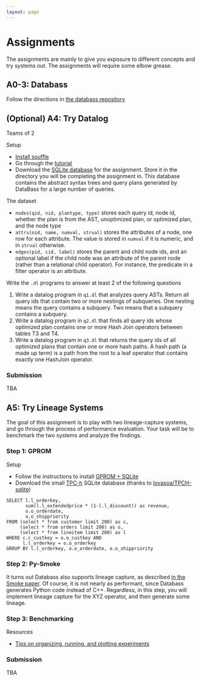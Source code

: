 ```yaml
---
layout: page
---
```


# Assignments

The assignments are mainly to give you exposure to different concepts and try  systems out.  The assignments will require some elbow grease.

## A0-3: Databass

Follow the directions in [the databass repository](https://github.com/w6113/databass-public/tree/master/docs)

<!--
## (Optional) A4: Try Differential Dataflow

Teams of 2

* Go to [Materialize.io](http://materialize.io) and install the system 
* Go through the [getting started documentation](https://materialize.io/docs/get-started/)
  * [You can also try it out in the browser](https://materialize.io/docs/katacoda/?intro-wikipedia)

-->

## (Optional) A4: Try Datalog

Teams of 2

Setup

* [Install souffle](https://souffle-lang.github.io/install)
* Go through the [tutorial](https://souffle-lang.github.io/tutorial)
* Download the [SQLite database](https://github.com/w6113/databass/blob/master/docs/a5.db?raw=true) for the assignment.  Store it in the directory you will be completing the assignment in.  This database contains the abstract syntax trees and query plans generated by DataBass for a large number of queries.  

The dataset

* `nodes(qid, nid, plantype, type)` stores each query id, node id, whether the plan is from the AST, unoptimized plan, or optimized plan, and the node type
* `attrs(nid, name, numval, strval)` stores the attributes of a node, one row for each attribute.  The value is stored in `numval` if it is numeric, and in `strval` otherwise.
* `edges(pid, cid, label)` stores the parent and child node ids, and an optional label if the child node was an attribute of the parent node (rather than a relational child operator).  For instance, the predicate in a filter operator is an attribute.


Write the `.dl` programs to answer at least 2 of the following questions

1. Write a datalog program in `q1.dl` that analyzes query ASTs.  Return all query ids that contain two or more nestings of subqueries. One nesting means the query contains a subquery.  Two means that a subquery contains a subquery.
1. Write a datalog program in `q2.dl` that finds all query ids whose optimized plan contains one or more Hash Join operators between tables T3 and T4.
1. Write a datalog program in `q3.dl` that returns the query ids of all optimized plans that contain one or more hash paths.  A hash path (a made up term) is a path from the root to a leaf operator that contains exactly one HashJoin operator.


### Submission

TBA


## A5: Try Lineage Systems

The goal of this assignment is to play with two lineage-capture systems, and go through the process of performance evaluation.
Your task will be to benchmark the two systems and analyze the findings.


### Step 1: GPROM

Setup

* Follow the instructions to install [GPROM + SQLite](https://github.com/IITDBGroup/gprom)
* Download the small [TPC-h](./files/TPC-H-small.db ) SQLite database (thanks to [lovasoa/TPCH-sqlite](https://github.com/lovasoa/TPCH-sqlite))

```
SELECT l.l_orderkey, 
       sum(l.l_extendedprice * (1-l.l_discount)) as revenue, 
       o.o_orderdate, 
       o.o_shippriority 
FROM (select * from customer limit 200) as c, 
     (select * from orders limit 200) as o, 
     (select * from lineitem limit 200) as l 
WHERE c.c_custkey = o.o_custkey AND 
      l.l_orderkey = o.o_orderkey 
GROUP BY l.l_orderkey, o.o_orderdate, o.o_shippriority
``` 

### Step 2: Py-Smoke

It turns out Databass also supports lineage capture, as described [in the Smoke paper](./files/papers/smoke-vldb18.pdf).  Of course, it is not nearly as performant, since Databass generates Python code instead of C++.  Regardless, in this step, you will implement lineage capture for the XYZ operator, and then generate some lineage.


### Step 3: Benchmarking




Resources

* [Tips on organizing, running, and plotting experiments](https://github.com/researchsetup/researchsetup.github.io/wiki/code#running-experiments) 


### Submission

TBA
